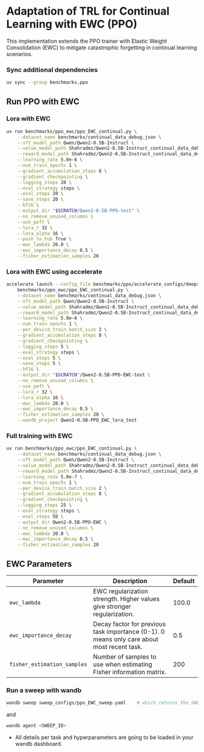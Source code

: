 # Adaptation of TRL for Continual Learning with EWC (PPO)

This implementation extends the PPO trainer with Elastic Weight Consolidation (EWC) to mitigate catastrophic forgetting in continual learning scenarios.

### Sync additional dependencies

```sh
uv sync --group benchmarks.ppo
```

## Run PPO with EWC

### Lora with EWC

```sh
uv run benchmarks/ppo_ewc/ppo_EWC_continual.py \
    --dataset_name benchmarks/continual_data_debug.json \
    --sft_model_path Qwen/Qwen2-0.5B-Instruct \
    --value_model_path Shahradmz/Qwen2-0.5B-Instruct_continual_data_debug_REWARD_0 \
    --reward_model_path Shahradmz/Qwen2-0.5B-Instruct_continual_data_debug_REWARD \
    --learning_rate 5.0e-6 \
    --num_train_epochs 1 \
    --gradient_accumulation_steps 8 \
    --gradient_checkpointing \
    --logging_steps 20 \
    --eval_strategy steps \
    --eval_steps 20 \
    --save_steps 20 \
    --bf16 \
    --output_dir "$SCRATCH/Qwen2-0.5B-PPO-test" \
    --no_remove_unused_columns \
    --use_peft \
    --lora_r 32 \
    --lora_alpha 16 \
    --push_to_hub True \
    --ewc_lambda 20.0 \
    --ewc_importance_decay 0.5 \
    --fisher_estimation_samples 20
```

### Lora with EWC using accelerate

```sh
accelerate launch --config_file benchmarks/ppo/accelerate_configs/deepspeed_zero3.yaml \
    benchmarks/ppo_ewc/ppo_EWC_continual.py \
    --dataset_name benchmarks/continual_data_debug.json \
    --sft_model_path Qwen/Qwen2-0.5B-Instruct \
    --value_model_path Shahradmz/Qwen2-0.5B-Instruct_continual_data_debug_REWARD_0 \
    --reward_model_path Shahradmz/Qwen2-0.5B-Instruct_continual_data_debug_REWARD \
    --learning_rate 5.0e-6 \
    --num_train_epochs 1 \
    --per_device_train_batch_size 2 \
    --gradient_accumulation_steps 8 \
    --gradient_checkpointing \
    --logging_steps 5 \
    --eval_strategy steps \
    --eval_steps 5 \
    --save_steps 5 \
    --bf16 \
    --output_dir "$SCRATCH"/Qwen2-0.5B-PPO-EWC-test \
    --no_remove_unused_columns \
    --use_peft \
    --lora_r 32 \
    --lora_alpha 16 \
    --ewc_lambda 20.0 \
    --ewc_importance_decay 0.5 \
    --fisher_estimation_samples 20 \
    --wandb_project Qwen2-0.5B-PPO_EWC_lora_test
```

### Full training with EWC

```sh
uv run benchmarks/ppo_ewc/ppo_EWC_continual.py \
    --dataset_name benchmarks/continual_data_debug.json \
    --sft_model_path Qwen/Qwen2-0.5B-Instruct \
    --value_model_path Shahradmz/Qwen2-0.5B-Instruct_continual_data_debug_REWARD_0 \
    --reward_model_path Shahradmz/Qwen2-0.5B-Instruct_continual_data_debug_REWARD \
    --learning_rate 5.0e-7 \
    --num_train_epochs 1 \
    --per_device_train_batch_size 2 \
    --gradient_accumulation_steps 8 \
    --gradient_checkpointing \
    --logging_steps 25 \
    --eval_strategy steps \
    --eval_steps 50 \
    --output_dir Qwen2-0.5B-PPO-EWC \
    --no_remove_unused_columns \
    --ewc_lambda 20.0 \
    --ewc_importance_decay 0.5 \
    --fisher_estimation_samples 20
```

## EWC Parameters

| Parameter                   | Description                                                                                | Default |
| --------------------------- | ------------------------------------------------------------------------------------------ | ------- |
| `ewc_lambda`                | EWC regularization strength. Higher values give stronger regularization.                   | 100.0   |
| `ewc_importance_decay`      | Decay factor for previous task importance (0-1). 0 means only care about most recent task. | 0.5     |
| `fisher_estimation_samples` | Number of samples to use when estimating Fisher information matrix.                        | 200     |

### Run a sweep with wandb

```sh
wandb sweep sweep_configs/ppo_EWC_sweep.yaml    # which returns the SWEEP_ID
```

and

```sh
wandb agent <SWEEP_ID>
```

- All details per task and hyperparameters are going to be loaded in your wandb dashboard.
